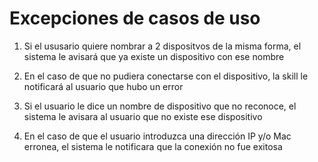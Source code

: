 # Excepciones de casos de uso

1. Si el ususario quiere nombrar a 2 dispositvos de la misma forma, el sistema le avisará que ya existe un dispositivo con ese nombre

2. En el caso de que no pudiera conectarse con el dispositivo, la skill le notificará al usuario que hubo un error

3. Si el usuario le dice un nombre de dispositivo que no reconoce, el sistema le avisara al usuario que no existe ese dispositivo

4. En el caso de que el usuario introduzca una dirección IP y/o Mac erronea, el sistema le notificara que la conexión no fue exitosa